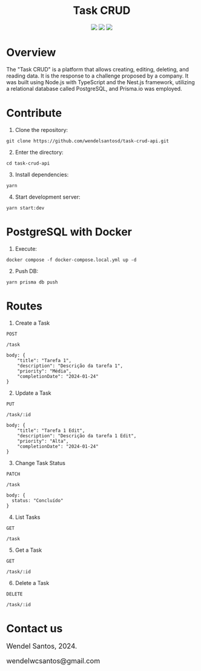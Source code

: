 <div>
<h1 align="center">
Task CRUD
</h1>
</div>

<div align="center">

<img src="https://img.shields.io/badge/NodeJS-18.17.1-green">

<img src="https://img.shields.io/badge/Nest.js-17.0.2-EA2845">

<img src="https://img.shields.io/badge/Typescript-5.1.3-blue">

</div>

# Overview

The "Task CRUD" is a platform that allows creating, editing, deleting, and reading data. It is the response to a challenge proposed by a company. It was built using Node.js with TypeScript and the Nest.js framework, utilizing a relational database called PostgreSQL, and Prisma.io was employed.

# Contribute

1. Clone the repository:

```shell
git clone https://github.com/wendelsantosd/task-crud-api.git
```

2. Enter the directory:

```shell
cd task-crud-api
```

3. Install dependencies:

```shell
yarn
```

4. Start development server:

```shell
yarn start:dev
```

# PostgreSQL with Docker

1. Execute:

```shell
docker compose -f docker-compose.local.yml up -d
```

2. Push DB:

```shell
yarn prisma db push
```

# Routes

1. Create a Task

```shell
POST
```

```shell
/task
```

```shell
body: {
    "title": "Tarefa 1",
    "description": "Descrição da tarefa 1",
    "priority": "Média",
    "completionDate": "2024-01-24"
}
```

2. Update a Task

```shell
PUT
```

```shell
/task/:id
```

```shell
body: {
    "title": "Tarefa 1 Edit",
    "description": "Descrição da tarefa 1 Edit",
    "priority": "Alta",
    "completionDate": "2024-01-24"
}
```

3. Change Task Status

```shell
PATCH
```

```shell
/task
```

```shell
body: {
  status: "Concluído"
}
```

4. List Tasks

```shell
GET
```

```shell
/task
```

5. Get a Task

```shell
GET
```

```shell
/task/:id
```

6. Delete a Task

```shell
DELETE
```

```shell
/task/:id
```

# Contact us

<p style="font-size: 18px;">
Wendel Santos, 2024.
</p>
<p style="font-size: 18px;">
wendelwcsantos@gmail.com
</p>
